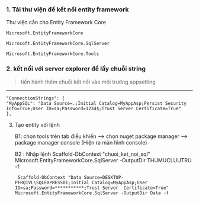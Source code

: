 ﻿### 1. Tải thư viện để kết nối entity framework
Thư viện cần cho Entity Framework Core

	Microsoft.EntityFrameworkCore
 
	Microsoft.EntityFrameworkCore.SqlServer
 
	Microsoft.EntityFrameworkCore.Tools


### 2. kết nối với server explorer để lấy chuỗi string
> tiến hành thêm chuỗi kết nối vào môi trường appsetting
---

	"ConnectionStrings": {
    "MyAppSQL": "Data Source=.;Initial Catalog=MyAppAsp;Persist Security Info=True;User ID=sa;Password=1234$;Trust Server Certificate=True"
	},

3. Tạo entity với lệnh

	B1: chọn tools trên tab điều khiển --> chọn nuget package manager --> package manager console 
	(Hiện ra màn hình console)

	B2 : Nhập lệnh Scaffold-DbContext "chuoi_ket_noi_sql" Microsoft.EntityFrameworkCore.SqlServer -OutputDir THUMUCLUUTRU -f


		Scaffold-DbContext "Data Source=DESKTOP-PFRQIVL\SQLEXPRESS01;Initial Catalog=MyAppAsp;User ID=sa;Password=***********;Trust Server 	Certificate=True" Microsoft.EntityFrameworkCore.SqlServer -OutputDir Data -f
